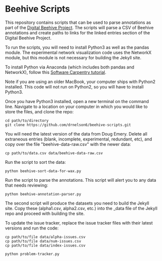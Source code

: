 # Beehive Scripts

This repository contains scripts that can be used to parse annotations as part of the [Digital Beehive Project](http://kislakcenter.github.io/digital-beehive). The scripts will parse a CSV of Beehive annotations and create paths to links for the linked entries section of the Digital Beehive Project.

To run the scripts, you will need to install Python3 as well as the pandas module. The experimental network visualization code uses the NetworkX module, but this module is not necessary for building the Jekyll site.

To install Python via Anaconda (which includes both pandas and NetworkX), follow this [Software Carpentry tutorial](http://swcarpentry.github.io/python-novice-gapminder/setup/).

Note if you are using an older MacBook, your computer ships with Python2 installed. This code will not run on Python2, so you will have to install Python3.

Once you have Python3 installed, open a new terminal on the command line. Navigate to a location on your computer in which you would like to store the files, and clone the repo:

```
cd path/to/directory
git clone https://github.com/drnelson6/beehive-scripts.git
```

You will need the latest version of the data from Doug Emery. Delete all extraneous entries (blank, incomplete, experimental, redundant, etc), and copy over the file "beehive-data-raw.csv" with the newer data:

```
cp path/to/data.csv data/beehive-data-raw.csv
```

Run the script to sort the data:

```
python beehive-sort-data-for-wax.py
```

Run the script to parse the annotations. This script will alert you to any data that needs reviewing:

```
python beehive-annotation-parser.py
```

The second script will produce the datasets you need to build the Jekyll site. Copy these (alpha1.csv, alpha2.csv, etc.) into the \_data file of the Jekyll repo and proceed with building the site.

To update the issue tracker, replace the issue tracker files with their latest versions and run the code:

```
cp path/to/file data/alpha-issues.csv
cp path/to/file data/num-issues.csv
cp path/to/file data/index-issues.csv

python problem-tracker.py
```
